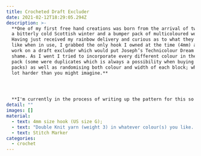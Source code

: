 ```yaml
---
title: Crocheted Draft Excluder
date: 2021-02-12T18:29:05.294Z
description: >-
  **One of my first free hand creations was born from the arrival of two things:
  a bitterly cold Scottish winter and a bumper pack of multicoloured wool.
  Having just received my rainbow delivery and curious as to what they looked
  like when in use, I grabbed the only hook I owned at the time (4mm) and got to
  work on a draft excluder which would put Joseph’s Technicolour Dream Coat to
  shame. As I went I tried to incorporate every different colour in the bumper
  pack (some were duplicates which is always a possibility when buying bumper
  packs) as well as randomising both colour and width of each block; which is a
  lot harder than you might imagine.**




  **I'm currently in the process of writing up the pattern for this so bear with me while I get this finished and uploaded onto Etsy.**
detail: ""
images: []
material:
  - text: 4mm size hook (US size G);
  - text: "Double Knit yarn (weight 3) in whatever colour(s) you like. "
  - text: Stitch Marker
categories:
  - crochet
---
```

